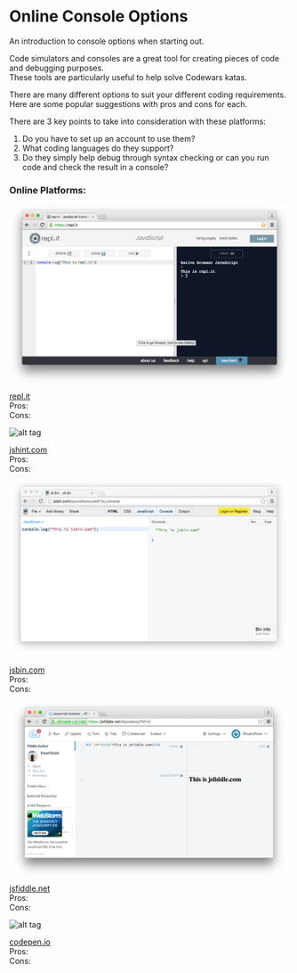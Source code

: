 # Online Console Options

An introduction to console options when starting out.

Code simulators and consoles are a great tool for creating pieces of code and debugging purposes. 
<br>These tools are particularly useful to help solve Codewars katas.

There are many different options to suit your different coding requirements. Here are some popular suggestions with pros and cons for each. 

There are 3 key points to take into consideration with these platforms:

  1. Do you have to set up an account to use them?
  2. What coding languages do they support?
  3. Do they simply help debug through syntax checking or can you run code and check the result in a console?

### Online Platforms:

![alt tag](https://raw.githubusercontent.com/RhodesPeter/Console-Options/Screenshots/Repl.it.png)

[repl.it](https://repl.it/)<br>
Pros:<br>
Cons:

![alt tag](https://github.com/RhodesPeter/Online-Console-Options/blob/Screenshots/jshint.com.png)

[jshint.com](http://jshint.com)<br>
Pros:<br>
Cons:

![alt tag](https://github.com/RhodesPeter/Console-Options/blob/Screenshots/jsbin.com.png)

[jsbin.com](https://jsbin.com)<br>
Pros:<br>
Cons:

![alt tag](https://github.com/RhodesPeter/Console-Options/blob/Screenshots/jsfiddle.png)

[jsfiddle.net](https://jsfiddle.net/)<br>
Pros:<br>
Cons:

![alt tag](https://github.com/RhodesPeter/Online-Console-Options/blob/Screenshots/codepen.io.png)

[codepen.io](http://codepen.io/nullobject/pen/rAbio)<br>
Pros:<br>
Cons:
